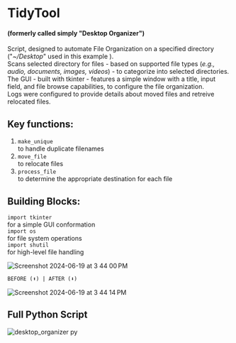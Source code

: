 # TidyTool
#### (formerly called simply "Desktop Organizer")
Script, designed to automate File Organization on a specified directory ("_~/Desktop_" used in this example ).  
Scans selected directory for files -  based on supported file types (_e.g., audio, documents, images, videos_) - to categorize into selected directories.  
The GUI - built with tkinter - features a simple window with a title, input field, and file browse capabilities, to configure the file organization.  
Logs were configured to provide details about moved files and retreive relocated files.

## Key functions:  
1. ``` make_unique ```  
to handle duplicate filenames  
2. ``` move_file ```  
to relocate files  
3. ``` process_file ```  
to determine the appropriate destination for each file

## Building Blocks:
``` import tkinter ```  
for a simple GUI conformation  
``` import os ```  
for file system operations  
``` import shutil ```  
for high-level file handling

![Screenshot 2024-06-19 at 3 44 00 PM](https://github.com/hoonc95/Data_Analytics_Portfolio/assets/168390796/03b585c3-21bc-45e1-89f4-bf03d267aea7)
```diff
BEFORE (⬆) | AFTER (⬇)
```
![Screenshot 2024-06-19 at 3 44 14 PM](https://github.com/hoonc95/Data_Analytics_Portfolio/assets/168390796/bc7eb833-ccd3-40d8-b1b7-3ba2bfd10666)
## Full Python Script
![desktop_organizer py](https://github.com/hoonc95/Data_Analytics_Portfolio/assets/168390796/d9cae3e1-69b5-436f-a29b-1a318438607e)
